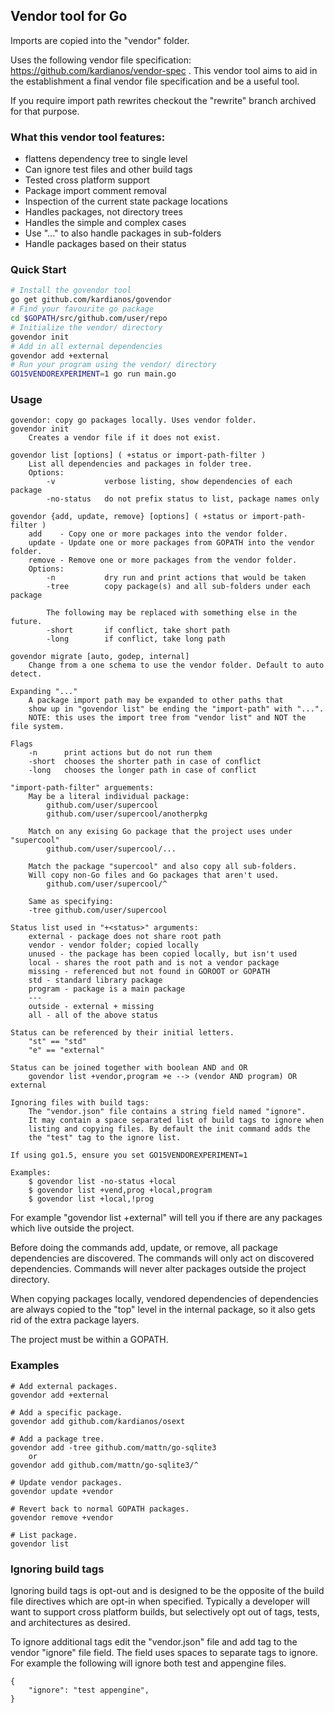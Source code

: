 ## Vendor tool for Go
Imports are copied into the "vendor" folder.

Uses the following vendor file specification:
https://github.com/kardianos/vendor-spec . This vendor tool aims to aid in the
establishment a final vendor file specification and be a useful tool.

If you require import path rewrites checkout the "rewrite" branch archived for
that purpose.

### What this vendor tool features:
 * flattens dependency tree to single level
 * Can ignore test files and other build tags
 * Tested cross platform support
 * Package import comment removal
 * Inspection of the current state package locations
 * Handles packages, not directory trees
 * Handles the simple and complex cases
 * Use "..." to also handle packages in sub-folders
 * Handle packages based on their status


### Quick Start

```sh
# Install the govendor tool
go get github.com/kardianos/govendor
# Find your favourite go package
cd $GOPATH/src/github.com/user/repo
# Initialize the vendor/ directory
govendor init
# Add in all external dependencies
govendor add +external
# Run your program using the vendor/ directory
GO15VENDOREXPERIMENT=1 go run main.go
```

### Usage
```
govendor: copy go packages locally. Uses vendor folder.
govendor init
	Creates a vendor file if it does not exist.

govendor list [options] ( +status or import-path-filter )
	List all dependencies and packages in folder tree.
	Options:
		-v           verbose listing, show dependencies of each package
		-no-status   do not prefix status to list, package names only

govendor {add, update, remove} [options] ( +status or import-path-filter )
	add    - Copy one or more packages into the vendor folder.
	update - Update one or more packages from GOPATH into the vendor folder.
	remove - Remove one or more packages from the vendor folder.
	Options:
		-n           dry run and print actions that would be taken
		-tree        copy package(s) and all sub-folders under each package
		
		The following may be replaced with something else in the future.
		-short       if conflict, take short path 
		-long        if conflict, take long path

govendor migrate [auto, godep, internal]
	Change from a one schema to use the vendor folder. Default to auto detect.

Expanding "..."
	A package import path may be expanded to other paths that
	show up in "govendor list" be ending the "import-path" with "...".
	NOTE: this uses the import tree from "vendor list" and NOT the file system.

Flags
	-n		print actions but do not run them
	-short	chooses the shorter path in case of conflict
	-long	chooses the longer path in case of conflict
	
"import-path-filter" arguements:
	May be a literal individual package:
		github.com/user/supercool
		github.com/user/supercool/anotherpkg
	
	Match on any exising Go package that the project uses under "supercool"
		github.com/user/supercool/...
		
	Match the package "supercool" and also copy all sub-folders.
	Will copy non-Go files and Go packages that aren't used.
		github.com/user/supercool/^
	
	Same as specifying:
	-tree github.com/user/supercool

Status list used in "+<status>" arguments:
	external - package does not share root path
	vendor - vendor folder; copied locally
	unused - the package has been copied locally, but isn't used
	local - shares the root path and is not a vendor package
	missing - referenced but not found in GOROOT or GOPATH
	std - standard library package
	program - package is a main package
	---
	outside - external + missing
	all - all of the above status

Status can be referenced by their initial letters.
	"st" == "std"
	"e" == "external"

Status can be joined together with boolean AND and OR
	govendor list +vendor,program +e --> (vendor AND program) OR external

Ignoring files with build tags:
	The "vendor.json" file contains a string field named "ignore".
	It may contain a space separated list of build tags to ignore when
	listing and copying files. By default the init command adds the
	the "test" tag to the ignore list.

If using go1.5, ensure you set GO15VENDOREXPERIMENT=1

Examples:
	$ govendor list -no-status +local
	$ govendor list +vend,prog +local,program
	$ govendor list +local,!prog
```

For example "govendor list +external" will tell you if there are any packages which
live outside the project.

Before doing the commands add, update, or remove, all package dependencies are
discovered. The commands will only act on discovered dependencies. Commands will
never alter packages outside the project directory.

When copying packages locally, vendored dependencies of dependencies are always
copied to the "top" level in the internal package, so it also gets rid of the
extra package layers.

The project must be within a GOPATH.

### Examples
```
# Add external packages.
govendor add +external

# Add a specific package.
govendor add github.com/kardianos/osext

# Add a package tree.
govendor add -tree github.com/mattn/go-sqlite3
    or
govendor add github.com/mattn/go-sqlite3/^

# Update vendor packages.
govendor update +vendor

# Revert back to normal GOPATH packages.
govendor remove +vendor

# List package.
govendor list
```

### Ignoring build tags
Ignoring build tags is opt-out and is designed to be the opposite of the build
file directives which are opt-in when specified. Typically a developer will
want to support cross platform builds, but selectively opt out of tags, tests,
and architectures as desired.

To ignore additional tags edit the "vendor.json" file and add tag to the vendor
"ignore" file field. The field uses spaces to separate tags to ignore.
For example the following will ignore both test and appengine files.
```
{
	"ignore": "test appengine",
}
```
